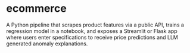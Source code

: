 # ecommerce
A Python pipeline that scrapes product features via a public API, trains a regression model in a notebook, and exposes a Streamlit or Flask app where users enter specifications to receive price predictions and LLM generated anomaly explanations.
